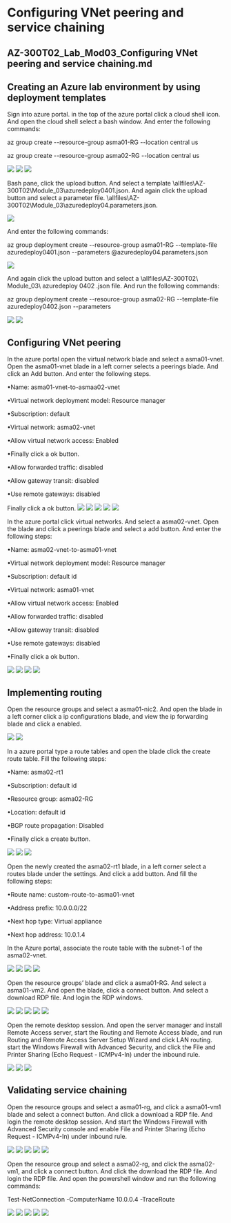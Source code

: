 <h1>Configuring VNet peering and service chaining</h1>

<h2>AZ-300T02_Lab_Mod03_Configuring VNet peering and service chaining.md</h2>

<h2>Creating an Azure lab environment by using deployment templates</h2>
<p>Sign into azure portal. in the top of the azure portal click a cloud shell icon. And open the cloud shell select a bash window. And enter the following commands:</p>
	<p>az group create --resource-group asma01-RG --location central us</p>
	<p>az group create --resource-group asma02-RG --location central us</p>
<img src="https://codesizzlergit.blob.core.windows.net/az300-004/01.jpg"/>
<img src="https://codesizzlergit.blob.core.windows.net/az300-004/02.jpg"/>
<img src="https://codesizzlergit.blob.core.windows.net/az300-004/03.jpg"/>
<p>Bash pane, click the upload button. And select a template \allfiles\AZ-300T02\Module_03\azuredeploy0401.json. And again click the upload button and select a parameter file.  \allfiles\AZ-300T02\Module_03\azuredeploy04.parameters.json.</p>
<img src="https://codesizzlergit.blob.core.windows.net/az300-004/04.jpg"/>
<p>And enter the following commands:</p>
	<p>az group deployment create --resource-group asma01-RG --template-file azuredeploy0401.json --parameters @azuredeploy04.parameters.json	</p>
<img src="https://codesizzlergit.blob.core.windows.net/az300-004/05.jpg"/>
<p>And again click the upload button and select a \allfiles\AZ-300T02\ Module_03\ azuredeploy 0402 .json file. And run the following commands:</p>
	<p>az group deployment create --resource-group asma02-RG --template-file azuredeploy0402.json --parameters	</p>
<img src="https://codesizzlergit.blob.core.windows.net/az300-004/06.jpg"/>
<img src="https://codesizzlergit.blob.core.windows.net/az300-004/07.jpg"/>

<h2>Configuring VNet peering</h2>
<p>In the azure portal open the virtual network blade and select a asma01-vnet. Open the asma01-vnet blade in a left corner selects a peerings blade. And click an Add button. And enter the following steps.</p>
	<p>•Name: asma01-vnet-to-asmaa02-vnet</p>
	<p>•Virtual network deployment model: Resource manager</p>
	<p>•Subscription: default</p>
	<p>•Virtual network: asma02-vnet</p>
	<p>•Allow virtual network access: Enabled</p>
	<p>•Finally click a ok button.</p>
	<p>•Allow forwarded traffic: disabled</p>
	<p>•Allow gateway transit: disabled</p>
	<p>•Use remote gateways: disabled</p>
Finally click a ok button.
<img src="https://codesizzlergit.blob.core.windows.net/az300-004/08.jpg"/>
<img src="https://codesizzlergit.blob.core.windows.net/az300-004/09.jpg"/>
<img src="https://codesizzlergit.blob.core.windows.net/az300-004/10.jpg"/>
<img src="https://codesizzlergit.blob.core.windows.net/az300-004/11.jpg"/>
<img src="https://codesizzlergit.blob.core.windows.net/az300-004/12.jpg"/>
<p>In the azure portal click virtual networks. And select a asma02-vnet. Open the blade and click a peerings blade and select a add button. And enter the following steps:</p>
	<p>•Name: asma02-vnet-to-asma01-vnet</p>
	<p>•Virtual network deployment model: Resource manager</p>
	<p>•Subscription: default id</p>
	<p>•Virtual network: asma01-vnet</p>
	<p>•Allow virtual network access: Enabled</p>
	<p>•Allow forwarded traffic: disabled</p>
	<p>•Allow gateway transit: disabled</p>
	<p>•Use remote gateways: disabled</p>
	<p>•Finally click a ok button.</p>
<img src="https://codesizzlergit.blob.core.windows.net/az300-004/13.jpg"/>
<img src="https://codesizzlergit.blob.core.windows.net/az300-004/14.jpg"/>
<img src="https://codesizzlergit.blob.core.windows.net/az300-004/15.jpg"/>
<img src="https://codesizzlergit.blob.core.windows.net/az300-004/16.jpg"/>

<h2> Implementing routing</h2>
<p>Open the resource groups and select a asma01-nic2. And open the blade in a left corner click a ip configurations blade, and view the ip forwarding blade and click a enabled.</p>
<img src="https://codesizzlergit.blob.core.windows.net/az300-004/17.jpg"/>
<img src="https://codesizzlergit.blob.core.windows.net/az300-004/18.jpg"/>
<p>In a azure portal type a route tables and open the blade click the create route table. Fill the following steps:</p>
	<p>•Name: asma02-rt1</p>
	<p>•Subscription: default id</p>
	<p>•Resource group: asma02-RG</p>
	<p>•Location: default id</p>
	<p>•BGP route propagation: Disabled</p>
	<p>•Finally click a create button.</p>
<img src="https://codesizzlergit.blob.core.windows.net/az300-004/19.jpg"/>
<img src="https://codesizzlergit.blob.core.windows.net/az300-004/20.jpg"/>
<img src="https://codesizzlergit.blob.core.windows.net/az300-004/21.jpg"/>
<p>Open the newly created the asma02-rt1 blade, in a left corner select a routes blade under the settings. And click a add button. And fill the following steps:</p>
	<p>•Route name: custom-route-to-asma01-vnet</p>
	<p>•Address prefix: 10.0.0.0/22</p>
	<p>•Next hop type: Virtual appliance</p>
	<p>•Next hop address: 10.0.1.4</p>
<p>In the Azure portal, associate the route table with the subnet-1 of the asma02-vnet.</p>
<img src="https://codesizzlergit.blob.core.windows.net/az300-004/22.jpg"/>
<img src="https://codesizzlergit.blob.core.windows.net/az300-004/23.jpg"/>
<img src="https://codesizzlergit.blob.core.windows.net/az300-004/24.jpg"/>
<img src="https://codesizzlergit.blob.core.windows.net/az300-004/25.jpg"/>
<p>Open the resource groups’ blade and click a asma01-RG. And select a asma01-vm2. And open the blade, click a connect button. And select a download RDP file. And login the RDP windows.</p>
<img src="https://codesizzlergit.blob.core.windows.net/az300-004/26.jpg"/>
<img src="https://codesizzlergit.blob.core.windows.net/az300-004/27.jpg"/>
<img src="https://codesizzlergit.blob.core.windows.net/az300-004/28.jpg"/>
<img src="https://codesizzlergit.blob.core.windows.net/az300-004/29.jpg"/>
<img src="https://codesizzlergit.blob.core.windows.net/az300-004/30.jpg"/>
<p>Open the remote desktop session. And open the server manager and install Remote Access server, start the Routing and Remote Access blade, and run Routing and Remote Access Server Setup Wizard and click LAN routing. start the Windows Firewall with Advanced Security, and click the File and Printer Sharing (Echo Request - ICMPv4-In) under the inbound rule.</p>
<img src="https://codesizzlergit.blob.core.windows.net/az300-004/31.jpg"/>
<img src="https://codesizzlergit.blob.core.windows.net/az300-004/32.jpg"/>
<img src="https://codesizzlergit.blob.core.windows.net/az300-004/33.jpg"/>

<h2>Validating service chaining</h2>
<p>Open the resource groups and select a asma01-rg, and click a asma01-vm1 blade and select a connect button. And click a download a RDP file. And login the remote desktop session. And start the Windows Firewall with Advanced Security console and enable File and Printer Sharing (Echo Request - ICMPv4-In) under inbound rule.</p>
<img src="https://codesizzlergit.blob.core.windows.net/az300-004/34.jpg"/>
<img src="https://codesizzlergit.blob.core.windows.net/az300-004/35.jpg"/>
<img src="https://codesizzlergit.blob.core.windows.net/az300-004/36.jpg"/>
<img src="https://codesizzlergit.blob.core.windows.net/az300-004/37.jpg"/>
<img src="https://codesizzlergit.blob.core.windows.net/az300-004/38.jpg"/>
<p>Open the resource group and select a asma02-rg, and click the asma02-vm1, and click a connect button. And click the download the RDP file. And login the RDP file. And open the powershell window and run the following commands:</p>
	<p>Test-NetConnection -ComputerName 10.0.0.4 -TraceRoute	</p>
<img src="https://codesizzlergit.blob.core.windows.net/az300-004/39.jpg"/>
<img src="https://codesizzlergit.blob.core.windows.net/az300-004/40.jpg"/>
<img src="https://codesizzlergit.blob.core.windows.net/az300-004/41.jpg"/>
<img src="https://codesizzlergit.blob.core.windows.net/az300-004/42.jpg"/>
<img src="https://codesizzlergit.blob.core.windows.net/az300-004/43.jpg"/>

















